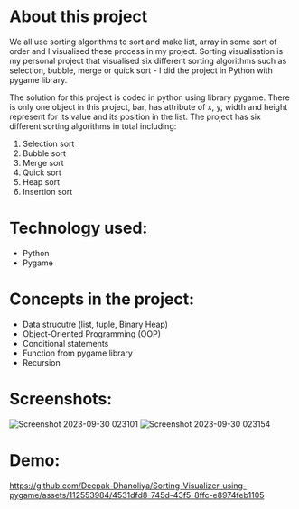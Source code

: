 # About this project
We all use sorting algorithms to sort and make list, array in some sort of order and I visualised these process in my project. Sorting visualisation is my personal project that visualised six different sorting algorithms such as selection, bubble, merge or quick sort - I did the project in Python with pygame library.

The solution for this project is coded in python using library pygame. There is only one object in this project, bar, has attribute of x, y, width and height represent for its value and its position in the list. The project has six different sorting algorithms in total including:
1. Selection sort
2. Bubble sort
3. Merge sort
4. Quick sort
5. Heap sort
6. Insertion sort

# Technology used:
* Python
* Pygame

# Concepts in the project:
* Data strucutre (list, tuple, Binary Heap)
* Object-Oriented Programming (OOP)
* Conditional statements
* Function from pygame library
* Recursion

# Screenshots:
![Screenshot 2023-09-30 023101](https://github.com/Deepak-Dhanoliya/Sorting-Visualizer-using-pygame/assets/112553984/eac83bc1-baa5-4608-814b-f829eccdbfb5)
![Screenshot 2023-09-30 023154](https://github.com/Deepak-Dhanoliya/Sorting-Visualizer-using-pygame/assets/112553984/382fc604-dfa7-471b-9426-32e49050d532)

# Demo:
https://github.com/Deepak-Dhanoliya/Sorting-Visualizer-using-pygame/assets/112553984/4531dfd8-745d-43f5-8ffc-e8974feb1105




